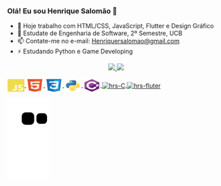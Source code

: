 ### Olá! Eu sou Henrique Salomão 👋

- 🔭 Hoje trabalho com HTML/CSS, JavaScript, Flutter e Design Gráfico
- 🌱 Estudate de Engenharia de Software, 2º Semestre, UCB
- 📫 Contate-me no e-mail: Henriquersalomao@gmail.com
- ⚡ Estudando Python e Game Developing

<div align="center">
  <a href="https://github.com/henriquesalo">
  <img height="180em" src="https://github-readme-stats.vercel.app/api?username=henriquesalo&show_icons=true&theme=radical&include_all_commits=true&count_private=true"/>
  <img height="180em" src="https://github-readme-stats.vercel.app/api/top-langs/?username=henriquesalo&layout=compact&langs_count=7&theme=radical"/>
</div>
  
  <div style="display: inline_block"><br>
  <img align="center" alt="Rafa-Js" height="30" width="40" src="https://raw.githubusercontent.com/devicons/devicon/master/icons/javascript/javascript-plain.svg">
  <img align="center" alt="Rafa-HTML" height="30" width="40" src="https://raw.githubusercontent.com/devicons/devicon/master/icons/html5/html5-original.svg">
  <img align="center" alt="Rafa-CSS" height="30" width="40" src="https://raw.githubusercontent.com/devicons/devicon/master/icons/css3/css3-original.svg">
  <img align="center" alt="Rafa-Python" height="30" width="40" src="https://raw.githubusercontent.com/devicons/devicon/master/icons/python/python-original.svg">
  <img align="center" alt="Rafa-Csharp" height="30" width="40" src="https://raw.githubusercontent.com/devicons/devicon/master/icons/csharp/csharp-original.svg">
  <img align="center" alt="hrs-C" height="30" width="40" src="https://media.discordapp.net/attachments/976600914800566322/1017601185349382205/icons8-programacao-c-48.png">
    <img align="center" alt="hrs-fluter" height="30" width="40" src="https://cdn.discordapp.com/attachments/976600914800566322/1017599179759026228/flutterLogo.png">
</div>

![Snake animation](https://github.com/henriquesalo/henriquesalo/blob/output/github-contribution-grid-snake.svg)
